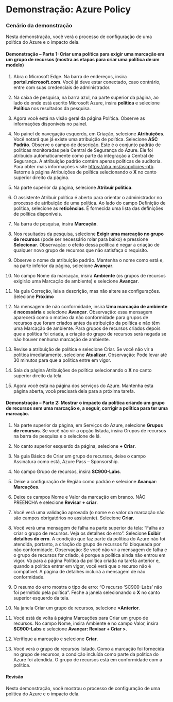 ﻿---
Demo:
    title: 'Azure Policy'
    module: 'Módulo 4 – Lição 5: Descrever os recursos das soluções de conformidade da Microsoft: Descrever o Azure Policy'
---


# Demonstração: Azure Policy

### Cenário da demonstração
Nesta demonstração, você verá o processo de configuração de uma política do Azure e o impacto dela.

#### Demonstração – Parte 1: Criar uma política para exigir uma marcação em um grupo de recursos (mostra as etapas para criar uma política de um modelo)

1. Abra o Microsoft Edge. Na barra de endereços, insira **portal.microsoft.com**.  Você já deve estar conectado, caso contrário, entre com suas credenciais de administrador.

1. Na caixa de pesquisa, na barra azul, na parte superior da página, ao lado de onde está escrito Microsoft Azure, insira **política** e selecione **Política** nos resultados da pesquisa.

1. Agora você está na visão geral da página Política. Observe as informações disponíveis no painel.

1. No painel de navegação esquerdo, em Criação, selecione **Atribuições**.  Você notará que já existe uma atribuição de política. Selecione **ASC Padrão**.  Observe o campo de descrição. Este é o conjunto padrão de políticas monitoradas pela Central de Segurança do Azure. Ele foi atribuído automaticamente como parte da integração à Central de Segurança. A atribuição padrão contém apenas políticas de auditoria. Para obter mais informações visite https://aka.ms/ascpolicies-ptb.  Retorne à página Atribuições de política selecionando o **X** no canto superior direito da página.

1. Na parte superior da página, selecione **Atribuir política**.

1. O assistente Atribuir política é aberto para orientar o administrador no processo de atribuição de uma política.  Ao lado do campo Definição de política, selecione as **reticências**.  É fornecida uma lista das definições de política disponíveis.  

1. Na barra de pesquisa, insira **Marcação**.

1. Nos resultados da pesquisa, selecione **Exigir uma marcação no grupo de recursos** (pode ser necessário rolar para baixo) e pressione **Selecionar**.  Observação: o efeito dessa política é negar a criação de qualquer novo grupo de recursos que não satisfaça o requisito.  

1. Observe o nome da atribuição padrão.  Mantenha o nome como está e, na parte inferior da página, selecione **Avançar**.

1. No campo Nome da marcação, insira **Ambiente** (os grupos de recursos exigirão uma Marcação de ambiente) e selecione **Avançar**.  

1. Na guia Correção, leia a descrição, mas não altere as configurações. Selecione **Próximo**

1. Na mensagem de não conformidade, insira **Uma marcação de ambiente é necessária** e selecione **Avançar**. Observação: essa mensagem aparecerá como o motivo da não conformidade para grupos de recursos que foram criados antes da atribuição da política e não têm uma Marcação de ambiente.  Para grupos de recursos criados depois que a política foi criada, a criação do grupo de recursos será negada se não houver nenhuma marcação de ambiente.

1. Revise a atribuição de política e selecione Criar.  Se você não vir a política imediatamente, selecione **Atualizar**. Observação: Pode levar até 30 minutos para que a política entre em vigor.

1. Saia da página Atribuições de política selecionando o **X** no canto superior direito da tela.

1. Agora você está na página dos serviços do Azure.  Mantenha esta página aberta, você precisará dela para a próxima tarefa.

#### Demonstração – Parte 2:  Mostrar o impacto da política criando um grupo de recursos sem uma marcação e, a seguir, corrigir a política para ter uma marcação.

1. Na parte superior da página, em Serviços do Azure, selecione **Grupos de recursos**. Se você não vir a opção listada, insira Grupos de recursos na barra de pesquisa e o selecione de lá.

1. No canto superior esquerdo da página, selecione **+ Criar**.

1. Na guia Básico de Criar um grupo de recursos, deixe o campo Assinatura como está, Azure Pass – Sponsorship.

1. No campo Grupo de recursos, insira **SC900-Labs**.

1. Deixe a configuração de Região como padrão e selecione **Avançar**: **Marcações**.

1. Deixe os campos Nome e Valor da marcação em branco.  NÃO PREENCHA e selecione **Revisar + criar**.

1. Você verá uma validação aprovada (o nome e o valor da marcação não são campos obrigatórios no assistente). Selecione **Criar**.

1. Você verá uma mensagem de falha na parte superior da tela: “Falha ao criar o grupo de recursos. Veja os detalhes do erro”.  Selecione **Exibir detalhes do erro**. A condição que faz parte da política do Azure não foi atendida, portanto, a criação do grupo de recursos foi bloqueada por não conformidade. Observação: Se você não vir a mensagem de falha e o grupo de recursos for criado, é porque a política ainda não entrou em vigor.  Vá para a página Política da política criada na tarefa anterior e, quando a política entrar em vigor, você verá que o recurso não é compatível.  A página de detalhes incluirá a mensagem de não conformidade.

1. O resumo do erro mostra o tipo de erro: “O recurso ‘SC900-Labs’ não foi permitido pela política”.  Feche a janela selecionando o **X** no canto superior esquerdo da tela.


1. Na janela Criar um grupo de recursos, selecione **<Anterior**.

1. Você está de volta à página Marcações para Criar um grupo de recursos.  No campo Nome, insira Ambiente e no campo Valor, insira **SC900-Labs** e selecione **Avançar: Revisar + Criar >**.

1. Verifique a marcação e selecione **Criar**.

1. Você verá o grupo de recursos listado.  Como a marcação foi fornecida no grupo de recursos, a condição incluída como parte da política do Azure foi atendida.  O grupo de recursos está em conformidade com a política.

#### Revisão

Nesta demonstração, você mostrou o processo de configuração de uma política do Azure e o impacto dela.
